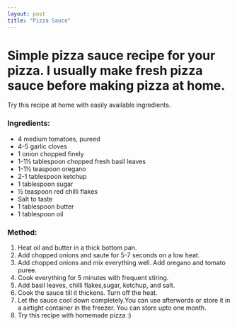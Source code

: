 ```yaml
---
layout: post
title: "Pizza Sauce"
---
```




# Simple pizza sauce recipe for your pizza. I usually make fresh pizza sauce before making pizza at home. 
Try this recipe at home with easily available ingredients. 


### Ingredients:
* 4 medium tomatoes, pureed
* 4-5 garlic cloves
* 1 onion chopped finely
* 1-1½ tablespoon chopped fresh basil leaves
* 1-1½ teaspoon oregano
* 2-1 tablespoon ketchup
* 1 tablespoon sugar
* ½ teaspoon red chilli flakes
* Salt to taste
* 1 tablespoon butter
* 1 tablespoon oil

### Method: 
1. Heat oil and butter in a thick bottom pan. 
2. Add chopped onions and saute for 5-7 seconds on a low heat. 
3. Add chopped onions and mix everything well. Add oregano and tomato puree. 
4. Cook everything for 5 minutes with frequent stiring.
5. Add basil leaves, chilli flakes,sugar, ketchup, and salt. 
6. Cook the sauce till it thickens. Turn off the heat. 
7. Let the sauce cool down completely.You can use afterwords or store it in a airtight container in the freezer. 
You can store upto one month. 
8. Try this recipe with homemade pizza :)